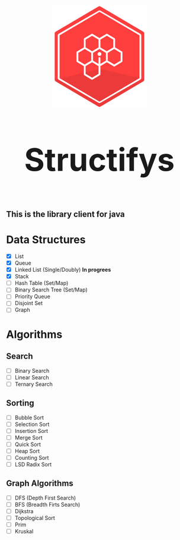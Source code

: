 <p align="center">
  <a href="https://github.com/Structifys"><img src="img/logo.png"></a>
</p>

**<p  style=" font-size:6em;" align="center">Structifys</p>**

## This is the library client for java

# Data Structures

- [x] List
- [x] Queue
- [x] Linked List (Single/Doubly) **In progrees**
- [x] Stack
- [ ] Hash Table (Set/Map)
- [ ] Binary Search Tree (Set/Map)
- [ ] Priority Queue
- [ ] Disjoint Set
- [ ] Graph

# Algorithms

## Search

- [ ] Binary Search
- [ ] Linear Search
- [ ] Ternary Search

## Sorting

- [ ] Bubble Sort
- [ ] Selection Sort
- [ ] Insertion Sort
- [ ] Merge Sort
- [ ] Quick Sort
- [ ] Heap Sort
- [ ] Counting Sort
- [ ] LSD Radix Sort

## Graph Algorithms

- [ ] DFS (Depth First Search)
- [ ] BFS (Breadth Firts Search)
- [ ] Dijkstra
- [ ] Topological Sort
- [ ] Prim
- [ ] Kruskal
